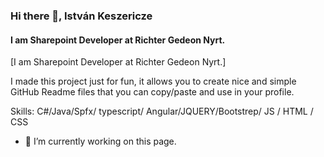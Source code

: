 ### Hi there 👋, István Keszericze
#### I am Sharepoint Developer at Richter Gedeon Nyrt.
[I am Sharepoint Developer at Richter Gedeon Nyrt.]

I made this project just for fun, it allows you to create nice and simple GitHub Readme files that you can copy/paste and use in your profile.

Skills: C#/Java/Spfx/ typescript/ Angular/JQUERY/Bootstrep/ JS / HTML / CSS

- 🔭 I’m currently working on this page. 





